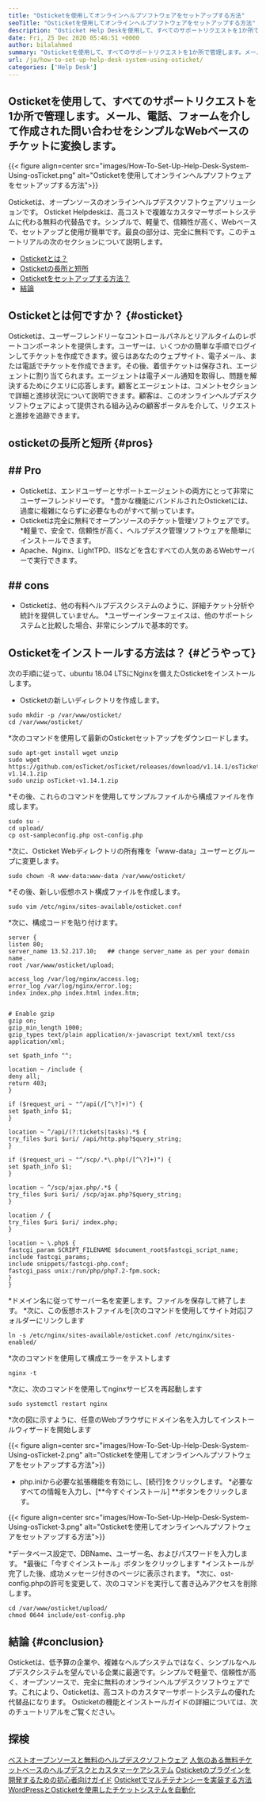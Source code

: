 ```yaml
---
title: "Osticketを使用してオンラインヘルプソフトウェアをセットアップする方法" 
seoTitle: "Osticketを使用してオンラインヘルプソフトウェアをセットアップする方法" 
description: "Osticket Help Deskを使用して、すべてのサポートリクエストを1か所で管理します。メール、電話、フォームを介して作成された問い合わせをWebベースのチケットに変換します。" 
date: Fri, 25 Dec 2020 05:46:51 +0000
author: bilalahmed
summary: "Osticketを使用して、すべてのサポートリクエストを1か所で管理します。メール、電話、フォームを介して作成された問い合わせをシンプルなWebベースのチケットに変換します。" 
url: /ja/how-to-set-up-help-desk-system-using-osticket/
categories: ['Help Desk']
---
```


## Osticketを使用して、すべてのサポートリクエストを1か所で管理します。メール、電話、フォームを介して作成された問い合わせをシンプルなWebベースのチケットに変換します。

{{< figure align=center src="images/How-To-Set-Up-Help-Desk-System-Using-osTicket.png" alt="Osticketを使用してオンラインヘルプソフトウェアをセットアップする方法">}}

Osticketは、オープンソースのオンラインヘルプデスクソフトウェアソリューションです。 Osticket Helpdeskは、高コストで複雑なカスタマーサポートシステムに代わる無料の代替品です。シンプルで、軽量で、信頼性が高く、Webベースで、セットアップと使用が簡単です。最良の部分は、完全に無料です。このチュートリアルの次のセクションについて説明します。
  * [Osticketとは？][1]
  * [Osticketの長所と短所][2]
  * [Osticketをセットアップする方法？][3]
  * [結論][4]

## Osticketとは何ですか？   {#osticket}
Osticketは、ユーザーフレンドリーなコントロールパネルとリアルタイムのレポートコンポーネントを提供します。ユーザーは、いくつかの簡単な手順でログインしてチケットを作成できます。彼らはあなたのウェブサイト、電子メール、または電話でチケットを作成できます。その後、着信チケットは保存され、エージェントに割り当てられます。エージェントは電子メール通知を取得し、問題を解決するためにクエリに応答します。顧客とエージェントは、コメントセクションで詳細と進捗状況について説明できます。顧客は、このオンラインヘルプデスクソフトウェアによって提供される組み込みの顧客ポータルを介して、リクエストと進捗を追跡できます。

## osticketの長所と短所 {#pros}

## ## Pro
  * Osticketは、エンドユーザーとサポートエージェントの両方にとって非常にユーザーフレンドリーです。
  *豊かな機能にバンドルされたOsticketには、過度に複雑にならずに必要なものがすべて揃っています。
  * Osticketは完全に無料でオープンソースのチケット管理ソフトウェアです。
  *軽量で、安全で、信頼性が高く、ヘルプデスク管理ソフトウェアを簡単にインストールできます。
  * Apache、Nginx、LightTPD、IISなどを含むすべての人気のあるWebサーバーで実行できます。

## ## cons
  * Osticketは、他の有料ヘルプデスクシステムのように、詳細チケット分析や統計を提供していません。
  *ユーザーインターフェイスは、他のサポートシステムと比較した場合、非常にシンプルで基本的です。

## Osticketをインストールする方法は？   {#どうやって}
次の手順に従って、ubuntu 18.04 LTSにNginxを備えたOsticketをインストールします。
  * Osticketの新しいディレクトリを作成します。
```
sudo mkdir -p /var/www/osticket/
cd /var/www/osticket/
```
  *次のコマンドを使用して最新のOsticketセットアップをダウンロードします。
```
sudo apt-get install wget unzip
sudo wget https://github.com/osTicket/osTicket/releases/download/v1.14.1/osTicket-v1.14.1.zip
sudo unzip osTicket-v1.14.1.zip
```
  *その後、これらのコマンドを使用してサンプルファイルから構成ファイルを作成します。
```
sudo su -
cd upload/
cp ost-sampleconfig.php ost-config.php
```
  *次に、Osticket Webディレクトリの所有権を「www-data」ユーザーとグループに変更します。
```
sudo chown -R www-data:www-data /var/www/osticket/

```
  *その後、新しい仮想ホスト構成ファイルを作成します。
```
sudo vim /etc/nginx/sites-available/osticket.conf

```
  *次に、構成コードを貼り付けます。
```
server {
listen 80;
server_name 13.52.217.10;   ## change server_name as per your domain name.
root /var/www/osticket/upload;

access_log /var/log/nginx/access.log;
error_log /var/log/nginx/error.log;
index index.php index.html index.htm;


# Enable gzip
gzip on;
gzip_min_length 1000;
gzip_types text/plain application/x-javascript text/xml text/css application/xml;

set $path_info "";

location ~ /include {
deny all;
return 403;
}

if ($request_uri ~ "^/api(/[^\?]+)") {
set $path_info $1;
}

location ~ ^/api/(?:tickets|tasks).*$ {
try_files $uri $uri/ /api/http.php?$query_string;
}

if ($request_uri ~ "^/scp/.*\.php(/[^\?]+)") {
set $path_info $1;
}

location ~ ^/scp/ajax.php/.*$ {
try_files $uri $uri/ /scp/ajax.php?$query_string;
}

location / {
try_files $uri $uri/ index.php;
}

location ~ \.php$ {
fastcgi_param SCRIPT_FILENAME $document_root$fastcgi_script_name;
include fastcgi_params;
include snippets/fastcgi-php.conf;
fastcgi_pass unix:/run/php/php7.2-fpm.sock;
}
}
```
  *ドメイン名に従ってサーバー名を変更します。ファイルを保存して終了します。
  *次に、この仮想ホストファイルを[次のコマンドを使用してサイト対応]フォルダーにリンクします
```
ln -s /etc/nginx/sites-available/osticket.conf /etc/nginx/sites-enabled/

```
  *次のコマンドを使用して構成エラーをテストします
```
nginx -t
```
  *次に、次のコマンドを使用してnginxサービスを再起動します
```
sudo systemctl restart nginx

```
  *次の図に示すように、任意のWebブラウザにドメイン名を入力してインストールウィザードを開始します

{{< figure align=center src="images/How-To-Set-Up-Help-Desk-System-Using-osTicket-2.png" alt="Osticketを使用してオンラインヘルプソフトウェアをセットアップする方法">}}

  * php.iniから必要な拡張機能を有効にし、[続行]をクリックします。
  *必要なすべての情報を入力し、[**今すぐインストール] **ボタンをクリックします。

{{< figure align=center src="images/How-To-Set-Up-Help-Desk-System-Using-osTicket-3.png" alt="Osticketを使用してオンラインヘルプソフトウェアをセットアップする方法">}}

  *データベース設定で、DBName、ユーザー名、およびパスワードを入力します。
  *最後に「今すぐインストール」ボタンをクリックします
  *インストールが完了した後、成功メッセージ付きのページに表示されます。
  *次に、ost-config.phpの許可を変更して、次のコマンドを実行して書き込みアクセスを削除します。
```
cd /var/www/osticket/upload/
chmod 0644 include/ost-config.php
```

## 結論 {#conclusion}
Osticketは、低予算の企業や、複雑なヘルプシステムではなく、シンプルなヘルプデスクシステムを望んでいる企業に最適です。シンプルで軽量で、信頼性が高く、オープンソースで、完全に無料のオンラインヘルプデスクソフトウェアです。これにより、Osticketは、高コストのカスタマーサポートシステムの優れた代替品になります。 Osticketの機能とインストールガイドの詳細については、次のチュートリアルをご覧ください。

## 探検
[ベストオープンソースと無料のヘルプデスクソフトウェア][5]
[人気のある無料チケットベースのヘルプデスクとカスタマーケアシステム][6]
[Osticketのプラグインを開発するための初心者向けガイド][7]
[Osticketでマルチテナンシーを実装する方法][8]
[WordPressとOsticketを使用したチケットシステムを自動化][9]

  
[1]: #osticket
[2]: #pros
[3]: #how
[4]: #conclusion
[5]: https://products.containerize.com/helpdesk/
[6]: https://products.containerize.com/helpdesk/osticket
[7]: https://blog.containerize.com/helpdesk/how-to-develop-osticket-plugin-it-helpdesk-software/
[8]: https://blog.containerize.com/helpdesk/how-to-implement-multi-tenancy-in-osticket/
[9]: https://blog.containerize.com/blogging/automate-ticketing-system-using-wordpress-and-osticket/
